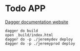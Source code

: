 # Todo APP

[Dagger documentation website](https://docs.dagger.io/)

```
dagger do build
open _build/index.html
dagger do -p ./jeremydev deploy
dagger do -p ./jeremyprod deploy
```
